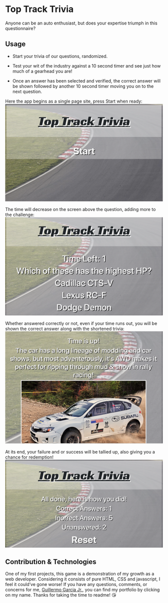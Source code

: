 # Top Track Trivia

Anyone can be an auto enthusiast, but does your expertise triumph in this questionnaire? 

## Usage

- Start your trivia of our questions, randomized.

- Test your wit of the industry against a 10 second timer and see just how much of a gearhead you are!

- Once an answer has been selected and verified, the correct answer will be shown followed by another 10 second timer moving you on to the next question.

Here the app begins as a single page site, press Start when ready:
![alt text]( https://github.com/Guillermo1213/Top-Track-Trivia/blob/master/assets/images/TopTrackTrivia.png?raw=true)

The time will decrease on the screen above the question, adding more to the challenge:
![alt text]( https://github.com/Guillermo1213/Top-Track-Trivia/blob/master/assets/images/QuestionEx.png?raw=true)

Whether answered correctly or not, even if your time runs out, you will be shown the correct answer along with the shortened trivia:
![alt text]( https://github.com/Guillermo1213/Top-Track-Trivia/blob/master/assets/images/TimeUpEx.png?raw=true)

At its end, your failure and or success will be tallied up, also giving you a chance for redemption!
![alt text]( https://github.com/Guillermo1213/Top-Track-Trivia/blob/master/assets/images/EndEx.png?raw=true)


## Contribution & Technologies
One of my first projects, this game is a demonstration of my growth as a web developer. Considering it consists of pure HTML, CSS and javascript, I feel it could’ve gone worse! If you have any questions, comments, or concerns for me, [Guillermo Garcia Jr.](https://guillermo1213.github.io/Bootstrap-Portfolio/), you can find my portfolio by clicking on my name. Thanks for taking the time to readme! :kissing_heart:
